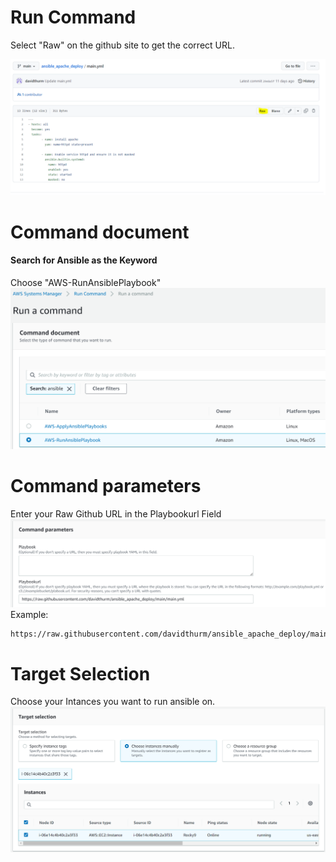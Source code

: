 # Run Command


Select "Raw" on the github site to get the correct URL.

![Image](images/run_command_image_4.PNG)

# Command document
#### Search for Ansible as the Keyword
Choose "AWS-RunAnsiblePlaybook"
![Image](images/run_command_image_1.PNG)

# Command parameters
Enter your Raw Github URL in the Playbookurl Field
![Image](images/run_command_image_2.PNG)
Example:
```
https://raw.githubusercontent.com/davidthurm/ansible_apache_deploy/main/main.yml
```

# Target Selection
Choose your Intances you want to run ansible on.
![Image](images/run_command_image_3.PNG)
